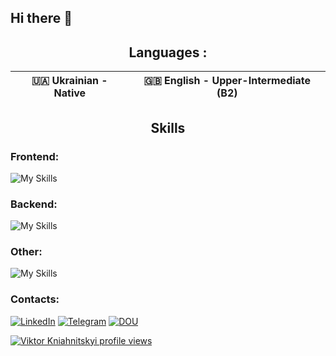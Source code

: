 ## Hi there 👋

<!--
**Knyazik01/Knyazik01** is a ✨ _special_ ✨ repository because its `README.md` (this file) appears on your GitHub profile.

Here are some ideas to get you started:

- 🔭 I’m currently working on ...
- 🌱 I’m currently learning ...
- 👯 I’m looking to collaborate on ...
- 🤔 I’m looking for help with ...
- 💬 Ask me about ...
- 📫 How to reach me: ...
- 😄 Pronouns: ...
- ⚡ Fun fact: ...
-->


<h2 align="center">Languages :</h3>

| 🇺🇦 **Ukrainian** - Native | 🇬🇧 **English** - Upper-Intermediate (B2) |
|---------------------------|------------------------------|

<h2 align="center">Skills</h3>
<h3>Frontend:</h3>

![My Skills](https://skillicons.dev/icons?i=react,nextjs,vue,redux,html,css,sass,webpack,vite,tailwind)

<h3>Backend:</h3>

![My Skills](https://skillicons.dev/icons?i=js,ts,nodejs,nestjs,ruby,rails,postgres,docker)

<h3>Other: </h3>

![My Skills](https://skillicons.dev/icons?i=py,git,github,gitlab,npm,yarn,bash,regex)

<h3>Contacts:</h3>

[![LinkedIn](https://img.shields.io/badge/LinkedIn-0077B5?style=for-the-badge&logo=linkedin&logoColor=white)](https://www.linkedin.com/in/viktor-kniahnitskyi/)
[![Telegram](https://img.shields.io/badge/Telegram-2CA5E0?style=for-the-badge&logo=telegram&logoColor=white)](https://t.me/VktrKn)
[![DOU](https://s.dou.ua/assets/img/favicon32.png)](https://dou.ua/users/knyazik01/)

[![Viktor Kniahnitskyi profile views](https://u8views.com/api/v1/github/profiles/36068254/views/day-week-month-total-count.svg)](https://u8views.com/github/Knyazik01)
